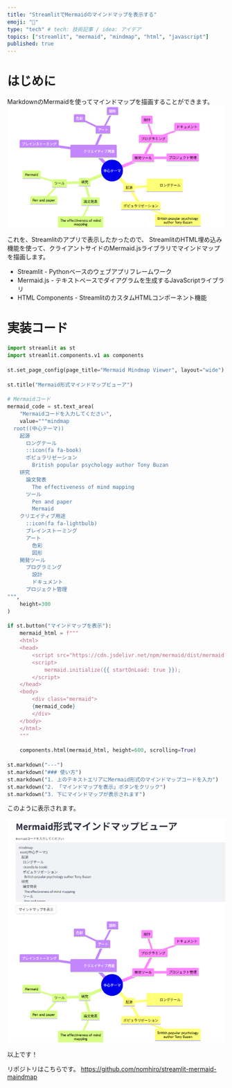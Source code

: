 ```yaml
---
title: "StreamlitでMermaidのマインドマップを表示する"
emoji: "🕌"
type: "tech" # tech: 技術記事 / idea: アイデア
topics: ["streamlit", "mermaid", "mindmap", "html", "javascript"]
published: true
---
```


# はじめに
MarkdownのMermaidを使ってマインドマップを描画することができます。
![](/images/streamlit-mermaid-maindmap/2025-07-29-13-54-58.png)

これを、Streamlitのアプリで表示したかったので、
StreamlitのHTML埋め込み機能を使って、クライアントサイドのMermaid.jsライブラリでマインドマップを描画します。

- Streamlit - Pythonベースのウェブアプリフレームワーク
- Mermaid.js - テキストベースでダイアグラムを生成するJavaScriptライブラリ
- HTML Components - StreamlitのカスタムHTMLコンポーネント機能

# 実装コード

```python
import streamlit as st
import streamlit.components.v1 as components

st.set_page_config(page_title="Mermaid Mindmap Viewer", layout="wide")

st.title("Mermaid形式マインドマップビューア")

# Mermaidコード
mermaid_code = st.text_area(
    "Mermaidコードを入力してください",
    value="""mindmap
  root((中心テーマ))
    起源
      ロングテール
      ::icon(fa fa-book)
      ポピュラリゼーション
        British popular psychology author Tony Buzan
    研究
      論文発表
        The effectiveness of mind mapping
      ツール
        Pen and paper
        Mermaid
    クリエイティブ用途
      ::icon(fa fa-lightbulb)
      ブレインストーミング
      アート
        色彩
        図形
    開発ツール
      プログラミング
        設計
        ドキュメント
      プロジェクト管理
""",
    height=300
)

if st.button("マインドマップを表示"):
    mermaid_html = f"""
    <html>
    <head>
        <script src="https://cdn.jsdelivr.net/npm/mermaid/dist/mermaid.min.js"></script>
        <script>
            mermaid.initialize({{ startOnLoad: true }});
        </script>
    </head>
    <body>
        <div class="mermaid">
        {mermaid_code}
        </div>
    </body>
    </html>
    """
    
    components.html(mermaid_html, height=600, scrolling=True)

st.markdown("---")
st.markdown("### 使い方")
st.markdown("1. 上のテキストエリアにMermaid形式のマインドマップコードを入力")
st.markdown("2. 「マインドマップを表示」ボタンをクリック")
st.markdown("3. 下にマインドマップが表示されます")
```

このように表示されます。

![](/images/streamlit-mermaid-maindmap/2025-07-29-13-46-37.png)


以上です！

リポジトリはこちらです。
https://github.com/nomhiro/streamlit-mermaid-maindmap